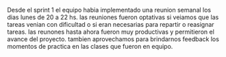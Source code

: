 Desde el sprint 1 el equipo habia implementado una reunion semanal los dias lunes de 20 a 22 hs. 
las reuniones fueron optativas si veiamos que las tareas venian con dificultad o si eran necesarias para repartir o reasignar tareas.
las reunones hasta ahora fueron muy productivas y permitieron el avance del proyecto. 
tambien aprovechamos para brindarnos feedback los momentos de practica en las clases que fueron en equipo. 
